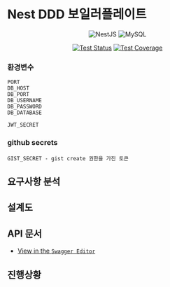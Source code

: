 # Nest DDD 보일러플레이트

<div align=center>

![NestJS](https://img.shields.io/badge/nestjs-%23E0234E.svg?style=plastic&logo=nestjs&logoColor=white)
![MySQL](https://img.shields.io/badge/mysql-%2300f.svg?style=plastic&logo=mysql&logoColor=white)

[![Test Status](https://github.com/rojiwon0325/nestddd/actions/workflows/push_cov_report.yml/badge.svg)](https://github.com/rojiwon0325/nestddd/actions/workflows/push_cov_report.yml)
[![Test Coverage](https://img.shields.io/endpoint?url=https://gist.githubusercontent.com/rojiwon0325/e9d685dac7c70dfad1305ce9d8174a29/raw/coverage_nestddd.json)](https://rojiwon0325.github.io/nestddd)

</div>

### 환경변수

```
PORT
DB_HOST
DB_PORT
DB_USERNAME
DB_PASSWORD
DB_DATABASE

JWT_SECRET
```

### github secrets

```
GIST_SECRET - gist create 권한을 가진 토큰
```

## 요구사항 분석

## 설계도

## API 문서

- [View in the `Swagger Editor`](https://editor.swagger.io/?url=https://raw.githubusercontent.com/rojiwon0325/nestddd/main/src/doc/swagger.json)

## 진행상황
